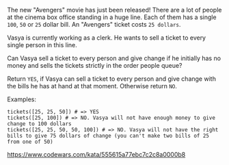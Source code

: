 The new "Avengers" movie has just been released! There are a lot of people at the cinema box office standing in a huge line. Each of them has a single ```100```, ```50``` or ```25``` dollar bill. An "Avengers" ticket costs ```25 dollars```.

Vasya is currently working as a clerk. He wants to sell a ticket to every single person in this line.

Can Vasya sell a ticket to every person and give change if he initially has no money and sells the tickets strictly in the order people queue?

Return ```YES```, if Vasya can sell a ticket to every person and give change with the bills he has at hand at that moment. Otherwise return ```NO```.

Examples:

```
tickets([25, 25, 50]) # => YES
tickets([25, 100]) # => NO. Vasya will not have enough money to give change to 100 dollars
tickets([25, 25, 50, 50, 100]) # => NO. Vasya will not have the right bills to give 75 dollars of change (you can't make two bills of 25 from one of 50)
```

https://www.codewars.com/kata/555615a77ebc7c2c8a0000b8
